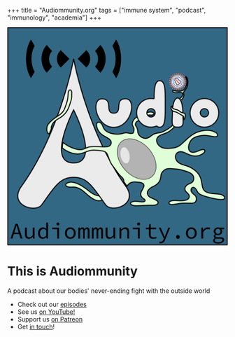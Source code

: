 +++
title = "Audiommunity.org"
tags = ["immune system", "podcast", "immunology", "academia"]
+++

![](/assets/audiommunity_thumbnail.png)

# This is Audiommunity

A podcast about our bodies' never-ending fight with the outside world

- Check out our [episodes](/episodes)
- See us [on YouTube!](https://youtube.com/@audiommunity)
- Support us [on Patreon](https://patreon.com/audiommunity)
- Get [in touch](/about)!

